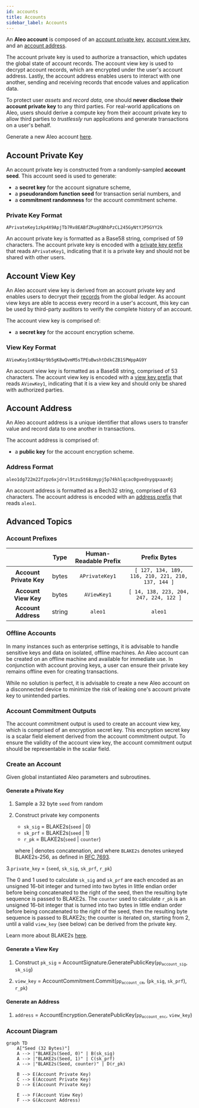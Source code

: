 ```yaml
---
id: accounts
title: Accounts
sidebar_label: Accounts
---
```


An **Aleo account** is composed of an [account private key](#account-private-key), [account view key](#account-view-key),
and an [account address](#account-address).

The account private key is used to authorize a transaction, which updates the global state of account records. The account
view key is used to decrypt account records, which are encrypted under the user's account address. Lastly, the account
address enables users to interact with one another, sending and receiving records that encode values and application data.

To protect user *assets* and *record data*, one should **never disclose their account private key** to any
third parties. For real-world applications on Aleo, users should derive a compute key from their account private key to
allow third parties to *trustlessly* run applications and generate transactions on a user's behalf.

Generate a new Aleo account [here](https://aleo.tools).

## Account Private Key

An account private key is constructed from a randomly-sampled **account seed**. This account seed is used to generate:
- a **secret key** for the account signature scheme,
- a **pseudorandom function seed** for transaction serial numbers, and
- a **commitment randomness** for the account commitment scheme.

### Private Key Format

```
APrivateKey1zkp4X9ApjTb7Rv8EABfZRugXBhbPzCL245GyNtYJP5GYY2k
```

An account private key is formatted as a Base58 string, comprised of 59 characters.
The account private key is encoded with a [private key prefix](#account-prefixes) that reads `APrivateKey1`, indicating
that it is a private key and should not be shared with other users.

## Account View Key

An Aleo account view key is derived from an account private key and enables users to decrypt their
[records](02_records.md) from the global ledger.
As account view keys are able to access every record in a user's account, this key can be used by
third-party auditors to verify the complete history of an account.

The account view key is comprised of:
- a **secret key** for the account encryption scheme.

### View Key Format

```
AViewKey1nKB4qr9b5gK8wQvmM5sTPEuBwshtDdkCZB1SPWppAG9Y
```

An account view key is formatted as a Base58 string, comprised of 53 characters.
The account view key is encoded with a [view key prefix](#account-prefixes) that reads `AViewKey1`, indicating
that it is a view key and should only be shared with authorized parties.

## Account Address

An Aleo account address is a unique identifier that allows users to transfer value and record data to one another in transactions.

The account address is comprised of:
- a **public key** for the account encryption scheme.

### Address Format

```
aleo1dg722m22fzpz6xjdrvl9tzu5t68zmypj5p74khlqcac0gvednygqxaax0j
```

An account address is formatted as a Bech32 string, comprised of 63 characters.
The account address is encoded with an [address prefix](#account-prefixes) that reads `aleo1`.

## Advanced Topics

### Account Prefixes

|                         |  Type  | Human-Readable Prefix |                    Prefix Bytes                    |
|:-----------------------:|:------:|:---------------------:|:--------------------------------------------------:|
| **Account Private Key** | bytes  | `APrivateKey1`        | `[ 127, 134, 189, 116, 210, 221, 210, 137, 144 ]`  |
| **Account View Key**    | bytes  | `AViewKey1`           | `[ 14, 138, 223, 204, 247, 224, 122 ]`             |
| **Account Address**     | string | `aleo1`               | `aleo1`                                            |

### Offline Accounts

In many instances such as enterprise settings, it is advisable to handle sensitive keys and data on isolated, offline machines.
An Aleo account can be created on an offline machine and available for immediate use. In conjunction with account proving keys,
a user can ensure their private key remains offline even for creating transactions.

While no solution is perfect, it is advisable to create a new Aleo account on a disconnected device to minimize the risk of
leaking one's account private key to unintended parties.

### Account Commitment Outputs

The account commitment output is used to create an account view key, which is comprised of an encryption secret key.
This encryption secret key is a scalar field element derived from the account commitment output. To ensure the validity
of the account view key, the account commitment output should be representable in the scalar field.

### Create an Account

Given global instantiated Aleo parameters and subroutines.

#### Generate a Private Key

1. Sample a 32 byte `seed` from random

2. Construct private key components
    - `sk_sig` = BLAKE2s(`seed` | 0)
    - `sk_prf` = BLAKE2s(`seed` | 1)
    - `r_pk` = BLAKE2s(`seed` | `counter`)

    where | denotes concatenation,
    and where `BLAKE2s` denotes unkeyed BLAKE2s-256, as defined in [RFC 7693](https://www.rfc-editor.org/rfc/rfc7693).

3.`private_key` = (`seed`, `sk_sig`, `sk_prf`, `r_pk`)

The 0 and 1 used to calculate `sk_sig` and `sk_prf` are each encoded as an unsigned
16-bit integer and turned into two bytes in little endian order before being
concatenated to the right of the seed, then the resulting byte sequence is passed to BLAKE2s.
The `counter` used to calculate `r_pk` is an unsigned 16-bit integer
that is turned into two bytes in little endian order
before being concatenated to the right of the seed, then the resulting byte sequence is passed to BLAKE2s;
the counter is iterated on, starting from 2, until a valid `view_key` (see below) can be derived from the private key.

Learn more about BLAKE2s [here](https://www.rfc-editor.org/rfc/rfc7693).

#### Generate a View Key

1. Construct `pk_sig` = AccountSignature.GeneratePublicKey(<code>pp<sub>account_sig</sub></code>, `sk_sig`)

2. `view_key` = AccountCommitment.Commit(<code>pp<sub>account_cm</sub></code>, (`pk_sig`, `sk_prf`), `r_pk`)

#### Generate an Address

1. `address` = AccountEncryption.GeneratePublicKey(<code>pp<sub>account_enc</sub></code>, `view_key`)

### Account Diagram

```mermaid
graph TD
	A["Seed (32 Bytes)"]
    A --> |"BLAKE2s(Seed, 0)" | B(sk_sig)
    A --> |"BLAKE2s(Seed, 1)" | C(sk_prf)
    A --> |"BLAKE2s(Seed, counter)" | D(r_pk)

    B --> E(Account Private Key)
    C --> E(Account Private Key)
    D --> E(Account Private Key)

    E --> F(Account View Key)
    F --> G(Account Address)
```
